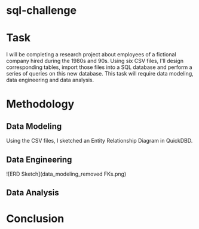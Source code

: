 # sql-challenge
# Task
I will be completing a research project about employees of a fictional company hired during the 1980s and 90s. Using six CSV files, I'll design corresponding tables, import those files into a SQL database and perform a series of queries on this new database. This task will require data modeling, data engineering and data analysis.

# Methodology 
## Data Modeling
Using the CSV files, I sketched an Entity Relationship Diagram in QuickDBD.

## Data Engineering
![ERD Sketch](data_modeling_removed FKs.png)

## Data Analysis

# Conclusion
